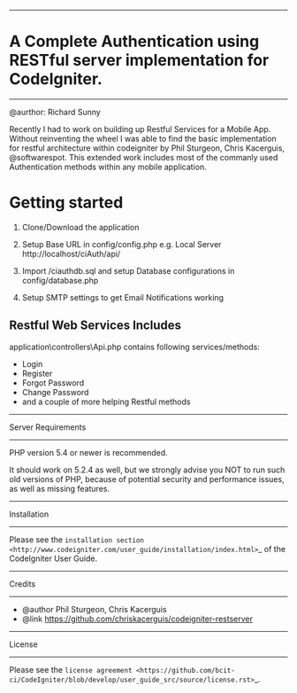 ********************************************************************************
# A Complete Authentication using RESTful server implementation for CodeIgniter.
********************************************************************************
@aurthor:            Richard Sunny

Recently I had to work on building up Restful Services for a Mobile App. 
Without reinventing the wheel I was able to find the basic implementation for restful architecture within codeigniter by Phil Sturgeon, Chris Kacerguis, @softwarespot.
This extended work includes most of the commanly used Authentication methods within any mobile application.   

# Getting started

1. Clone/Download the application 

2. Setup Base URL in config/config.php
e.g. Local Server http://localhost/ciAuth/api/

3. Import /ciauthdb.sql and setup Database configurations in config/database.php

4. Setup SMTP settings to get Email Notifications working

## Restful Web Services Includes

application\controllers\Api.php contains following services/methods: 

* Login
* Register
* Forgot Password
* Change Password
* and a couple of more helping Restful methods

*******************
Server Requirements
*******************

PHP version 5.4 or newer is recommended.

It should work on 5.2.4 as well, but we strongly advise you NOT to run
such old versions of PHP, because of potential security and performance
issues, as well as missing features.

************
Installation
************

Please see the `installation section <http://www.codeigniter.com/user_guide/installation/index.html>`_
of the CodeIgniter User Guide.

*******
Credits
*******

* @author          Phil Sturgeon, Chris Kacerguis
* @link            https://github.com/chriskacerguis/codeigniter-restserver

*******
License
*******

Please see the `license
agreement <https://github.com/bcit-ci/CodeIgniter/blob/develop/user_guide_src/source/license.rst>`_.
